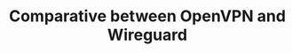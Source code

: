 ---
menu:
  sidebar:
    identifier: comparativa_ovpn_wire
    name: OpenVPN and Wireguard Comparative
    parent: VPN
    weight: 0
title: Comparative between OpenVPN and Wireguard
---